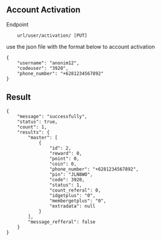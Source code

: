 ## Account Activation
Endpoint
````
    url/user/activation/ [PUT]
````
use the json file with the format below to account activation
````
{
    "username": "anonim12",
    "codeuser": "3920",
    "phone_number": "+6281234567892"
}
````
## Result
````
{
    "message": "successfully",
    "status": true,
    "count": 1,
    "results": {
        "master": [
            {
                "id": 2,
                "reward": 0,
                "point": 0,
                "coin": 0,
                "phone_number": "+6281234567892",
                "pin": "JLN8WO",
                "code": 3920,
                "status": 1,
                "count_referal": 0,
                "idgetplus": "0",
                "membergetplus": "0",
                "extradata": null
            }
        ],
        "message_refferal": false
    }
}
````